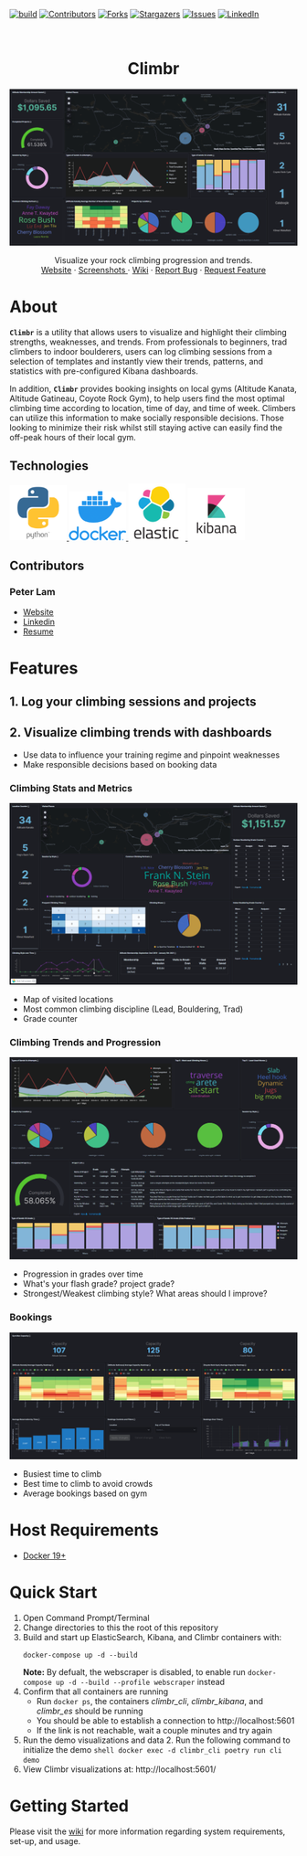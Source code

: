 [![build][workflow-shield]][workflow-url]
[![Contributors][contributors-shield]][contributors-url]
[![Forks][forks-shield]][forks-url]
[![Stargazers][stars-shield]][stars-url]
[![Issues][issues-shield]][issues-url]
[![LinkedIn][linkedin-shield]][linkedin-url]

<br />
<p align="center">
  <h1 align="center">Climbr</h1>
  <a>
    <img src="images/dashboards/sample_dash.png" alt="climbr dashboard demo">
  </a>
  <p align="center">
    Visualize your rock climbing progression and trends. 
    <br />
    <a href="https://www.peterqlam.com/projects/#climbr"> Website</a>
    ·
    <a href="https://www.peterqlam.com/projects/#climbr"> Screenshots </a>
    ·
    <a href="https://github.com/Peter-Lam/climbr/wiki">Wiki</a>
    ·
    <a href="https://github.com/Peter-Lam/climbr/issues">Report Bug</a>
    ·
    <a href="https://github.com/Peter-Lam/climbr/issues">Request Feature</a>
  </p>
</p>

# About

**`Climbr`** is a utility that allows users to visualize and highlight their climbing strengths, weaknesses, and trends. From professionals to beginners, trad climbers to indoor boulderers, users can log climbing sessions from a selection of templates and instantly view their trends, patterns, and statistics with pre-configured Kibana dashboards.

In addition, **`Climbr`** provides booking insights on local gyms (Altitude Kanata, Altitude Gatineau, Coyote Rock Gym), to help users find the most optimal climbing time according to location, time of day, and time of week. Climbers can utilize this information to make socially responsible decisions. Those looking to minimize their risk whilst still staying active can easily find the off-peak hours of their local gym. 

## Technologies

<p float="left">
  <a href="https://www.python.org/">
    <img src="images\misc\python.png" alt="python logo" width="100">
  </a>
  <a href="https://www.docker.com/">
  <img src="images\misc\docker.png" alt="docker logo" width="100">
  </a>
  <a href="https://www.elastic.co/">
  <img src="images\misc\elasticsearch.png" alt="elastic logo" width="100">
  </a>
  <a href="https://www.elastic.co/kibana">
  <img src="images\misc\kibana.png" alt="kibana logo" width="100">
  </a>
</p>

## Contributors

### Peter Lam
  - [Website](https://www.peterqlam.com/)
  - [Linkedin](https://www.linkedin.com/in/peter-lam-612a00138/)
  - [Resume](https://www.peterqlam.com/s/Peter-Lam-Resume.pdf)

# Features

## 1. Log your climbing sessions and projects

## 2. Visualize climbing trends with dashboards

- Use data to influence your training regime and pinpoint weaknesses
- Make responsible decisions based on booking data

### Climbing Stats and Metrics

<a>
  <img src="images\dashboards\metrics\metrics_dash.png" alt="metrics dashboard">
</a>

  - Map of visited locations
  - Most common climbing discipline (Lead, Bouldering, Trad)
  - Grade counter

### Climbing Trends and Progression

<a>
  <img src="images\dashboards\trends\trends_dash.png" alt="trends dashboard">
</a>

  - Progression in grades over time
  - What's your flash grade? project grade?
  - Strongest/Weakest climbing style? What areas should I improve?

### Bookings

<a>
  <img src="images\dashboards\bookings\bookings_dashboard.png" alt="bookings dashboard">
</a>

  - Busiest time to climb
  - Best time to climb to avoid crowds
  - Average bookings based on gym

# Host Requirements

- [Docker 19+](https://www.docker.com/products/docker-desktop)

# Quick Start

1. Open Command Prompt/Terminal
2. Change directories to this the root of this repository
3. Build and start up ElasticSearch, Kibana, and Climbr containers with:
    ```shell
    docker-compose up -d --build
    ```
    **Note:** By defualt, the webscraper is disabled, to enable run `docker-compose up -d --build --profile webscraper` instead
4. Confirm that all containers are running
    - Run `docker ps`, the containers *climbr_cli*, *climbr_kibana*, and *climbr_es* should be running
    - You should be able to establish a connection to http://localhost:5601
    - If the link is not reachable, wait a couple minutes and try again
5. Run the demo visualizations and data
      2. Run the following command to initialize the demo
          ```shell
          docker exec -d climbr_cli poetry run cli demo
          ```
6. View Climbr visualizations at: http://localhost:5601/

# Getting Started

Please visit the [wiki](https://github.com/Peter-Lam/climbr/wiki) for more information regarding system requirements, set-up, and usage.


[contributors-shield]: https://img.shields.io/github/contributors/peter-lam/climbr.svg?style=flat-square
[contributors-url]: https://github.com/peter-lam/climbr/graphs/contributors
[forks-shield]: https://img.shields.io/github/forks/peter-lam/climbr.svg?style=flat-square
[forks-url]: https://github.com/peter-lam/climbr/network/members
[stars-shield]: https://img.shields.io/github/stars/peter-lam/climbr.svg?style=flat-square
[stars-url]: https://github.com/peter-lam/climbr/stargazers
[issues-shield]: https://img.shields.io/github/issues/peter-lam/climbr.svg?style=flat-square
[issues-url]: https://github.com/peter-lam/climbr/issues
[license-shield]: https://img.shields.io/github/license/peter-lam/climbr/.svg?style=flat-square
[linkedin-shield]: https://img.shields.io/badge/-LinkedIn-black.svg?style=flat-square&logo=linkedin&colorB=555
[linkedin-url]: https://www.linkedin.com/in/peter-lam-612a00138/
[workflow-shield]: https://img.shields.io/github/workflow/status/peter-lam/climbr/Nox%20Tests/master
[workflow-url]: https://github.com/Peter-Lam/climbr/actions

